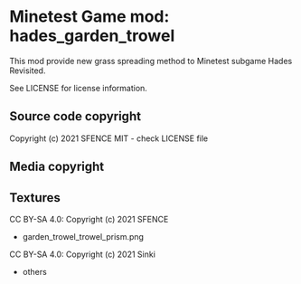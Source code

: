 Minetest Game mod: hades_garden_trowel
======================================

This mod provide new grass spreading method to Minetest subgame Hades Revisited.

See LICENSE for license information.

Source code copyright
----------------------
Copyright (c) 2021 SFENCE
MIT - check LICENSE file

Media copyright
---------------

Textures
--------

CC BY-SA 4.0: Copyright (c) 2021 SFENCE
  * garden_trowel_trowel_prism.png

CC BY-SA 4.0: Copyright (c) 2021 Sinki
  * others



